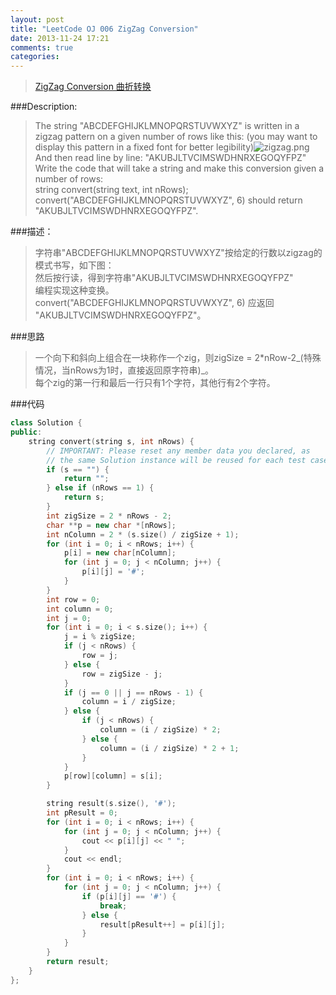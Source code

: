 ```yaml
---
layout: post
title: "LeetCode OJ 006 ZigZag Conversion"
date: 2013-11-24 17:21
comments: true
categories: 
---
```

>[ZigZag Conversion 曲折转换](http://oj.leetcode.com/problems/zigzag-conversion/)

###Description:
>The string "ABCDEFGHIJKLMNOPQRSTUVWXYZ" is written in a zigzag pattern on a given number of rows like this: (you may want to display this pattern in a fixed font for better legibility)![zigzag.png](http://d.pcs.baidu.com/thumbnail/a9ba33f12fcfe6a7d9e3f315261bce59?fid=1143547140-250528-1204358903&time=1385290718&rt=pr&sign=FDTAER-DCb740ccc5511e5e8fedcff06b081203-crgW%2FKI4NY4Q%2BzRCFy5%2B9GxVzNA%3D&expires=8h&r=771500886&size=c850_u580&quality=100)  
And then read line by line: "AKUBJLTVCIMSWDHNRXEGOQYFPZ"  
Write the code that will take a string and make this conversion given a number of rows:  
string convert(string text, int nRows);  
convert("ABCDEFGHIJKLMNOPQRSTUVWXYZ", 6) should return "AKUBJLTVCIMSWDHNRXEGOQYFPZ".  
<!--more-->
###描述：
>字符串"ABCDEFGHIJKLMNOPQRSTUVWXYZ"按给定的行数以zigzag的模式书写，如下图：  
>然后按行读，得到字符串"AKUBJLTVCIMSWDHNRXEGOQYFPZ"  
>编程实现这种变换。  
>convert("ABCDEFGHIJKLMNOPQRSTUVWXYZ", 6) 应返回 "AKUBJLTVCIMSWDHNRXEGOQYFPZ"。  

###思路
>一个向下和斜向上组合在一块称作一个zig，则zigSize = 2*nRow-2_(特殊情况，当nRows为1时，直接返回原字符串)_。  
>每个zig的第一行和最后一行只有1个字符，其他行有2个字符。  

###代码
```cpp
class Solution {
public:
	string convert(string s, int nRows) {
		// IMPORTANT: Please reset any member data you declared, as
		// the same Solution instance will be reused for each test case.
		if (s == "") {
			return "";
		} else if (nRows == 1) {
			return s;
		}
		int zigSize = 2 * nRows - 2;
		char **p = new char *[nRows];
		int nColumn = 2 * (s.size() / zigSize + 1);
		for (int i = 0; i < nRows; i++) {
			p[i] = new char[nColumn];
			for (int j = 0; j < nColumn; j++) {
				p[i][j] = '#';
			}
		}
		int row = 0;
		int column = 0;
		int j = 0;
		for (int i = 0; i < s.size(); i++) {
			j = i % zigSize;
			if (j < nRows) {
				row = j;
			} else {
				row = zigSize - j;
			}
			if (j == 0 || j == nRows - 1) {
				column = i / zigSize;
			} else {
				if (j < nRows) {
					column = (i / zigSize) * 2;
				} else {
					column = (i / zigSize) * 2 + 1;
				}
			}
			p[row][column] = s[i];
		}

		string result(s.size(), '#');
		int pResult = 0;
		for (int i = 0; i < nRows; i++) {
			for (int j = 0; j < nColumn; j++) {
				cout << p[i][j] << " ";
			}
			cout << endl;
		}
		for (int i = 0; i < nRows; i++) {
			for (int j = 0; j < nColumn; j++) {
				if (p[i][j] == '#') {
					break;
				} else {
					result[pResult++] = p[i][j];
				}
			}
		}
		return result;
	}
};
```